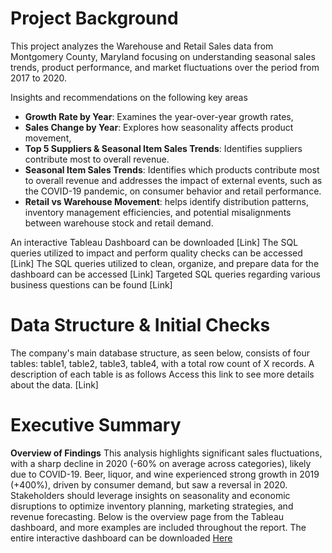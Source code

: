# Project Background

This project analyzes the Warehouse and Retail Sales data from Montgomery County, Maryland focusing on understanding seasonal sales trends, product performance, and market fluctuations over the period from 2017 to 2020.

Insights and recommendations on the following key areas
-	**Growth Rate by Year**: Examines the year-over-year growth rates, 
-	**Sales Change by Year**: Explores how seasonality affects product movement, 
-	**Top 5 Suppliers & Seasonal Item Sales Trends**: Identifies suppliers contribute most to overall revenue. 
-	**Seasonal Item Sales Trends**: Identifies which products contribute most to overall revenue and addresses the impact of external events, such as the COVID-19 pandemic, on consumer behavior and retail performance. 
-	**Retail vs Warehouse Movement**: helps identify distribution patterns, inventory management efficiencies, and potential misalignments between warehouse stock and retail demand.

An interactive Tableau Dashboard can be downloaded [Link]
The SQL queries utilized to impact and perform quality checks can be accessed [Link]
The SQL queries utilized to clean, organize, and prepare data for the dashboard can be accessed [Link]
Targeted SQL queries regarding various business questions can be found [Link]

# Data Structure & Initial Checks
The company's main database structure, as seen below, consists of four tables: table1, table2, table3, table4, with a total row count of X records. A description of each table is as follows
Access this link to see more details about the data. [Link]

# Executive Summary
**Overview of Findings**
This analysis highlights significant sales fluctuations, with a sharp decline in 2020 (-60% on average across categories), likely due to COVID-19. Beer, liquor, and wine experienced strong growth in 2019 (+400%), driven by consumer demand, but saw a reversal in 2020. Stakeholders should leverage insights on seasonality and economic disruptions to optimize inventory planning, marketing strategies, and revenue forecasting. 
Below is the overview page from the Tableau dashboard, and more examples are included throughout the report. The entire interactive dashboard can be downloaded [Here](https://public.tableau.com/app/profile/jordan.tolliver/viz/MontgomeryCountyMarketPerformanceTrends/Dashboard1)







